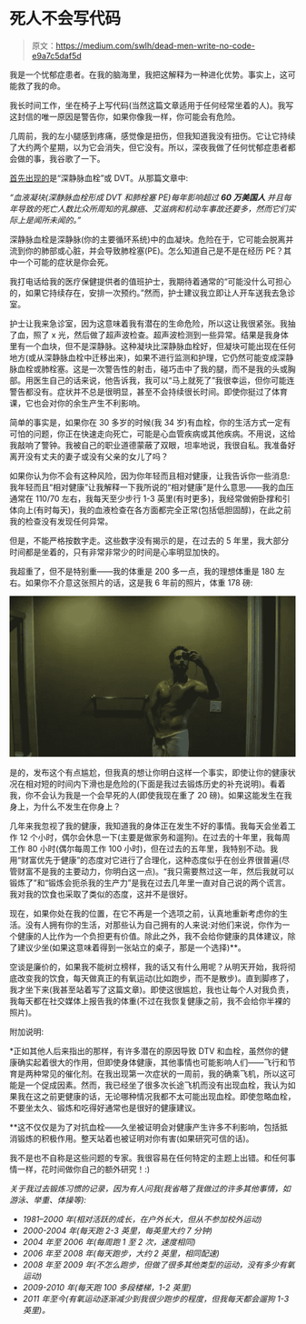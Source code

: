 # 死人不会写代码

> 原文：<https://medium.com/swlh/dead-men-write-no-code-e9a7c5daf5d>

我是一个忧郁症患者。在我的脑海里，我把这解释为一种进化优势。事实上，这可能救了我的命。

我长时间工作，坐在椅子上写代码(当然这篇文章适用于任何经常坐着的人)。我写这封信的唯一原因是警告你，如果你像我一样，你可能会有危险。

几周前，我的左小腿感到疼痛，感觉像是扭伤，但我知道我没有扭伤。它让它持续了大约两个星期，以为它会消失，但它没有。所以，深夜我做了任何忧郁症患者都会做的事，我谷歌了一下。

[首先出现的](http://wordstorunby.com/blood-clots-the-most-important-post-i-will-write/)是“深静脉血栓”或 DVT。从那篇文章中:

*“血液凝块(深静脉血栓形成 DVT 和肺栓塞 PE)每年影响超过* ***60 万美国人*** *并且每年导致的死亡人数比众所周知的乳腺癌、艾滋病和机动车事故还要多，然而它们实际上是闻所未闻的。”*

深静脉血栓是深静脉(你的主要循环系统)中的血凝块。危险在于，它可能会脱离并流到你的肺部或心脏，并会导致肺栓塞(PE)。怎么知道自己是不是在经历 PE？其中一个可能的症状是你会死。

我打电话给我的医疗保健提供者的值班护士，我期待着通常的“可能没什么可担心的，如果它持续存在，安排一次预约。”然而，护士建议我立即让人开车送我去急诊室。

护士让我来急诊室，因为这意味着我有潜在的生命危险，所以这让我很紧张。我抽了血，照了 x 光，然后做了超声波检查。超声波检测到一些异常。结果是我身体里有一个血块，但不是深静脉。这种凝块比深静脉血栓好，但凝块可能出现在任何地方(或从深静脉血栓中迁移出来)，如果不进行监测和护理，它仍然可能变成深静脉血栓或肺栓塞。这是一次警告性的射击，碰巧击中了我的腿，而不是我的头或胸部。用医生自己的话来说，他告诉我，我可以“马上就死了”我很幸运，但你可能连警告都没有。症状并不总是很明显，甚至不会持续很长时间。即使你挺过了体育课，它也会对你的余生产生不利影响。

简单的事实是，如果你在 30 多岁的时候(我 34 岁)有血栓，你的生活方式一定有可怕的问题，你正在快速走向死亡，可能是心血管疾病或其他疾病。不用说，这给我敲响了警钟。我被自己的职业道德蒙蔽了双眼，坦率地说，我很自私。我准备好离开没有丈夫的妻子或没有父亲的女儿了吗？

如果你认为你不会有这种风险，因为你年轻而且相对健康，让我告诉你一些消息:我年轻而且“相对健康”让我解释一下我所说的“相对健康”是什么意思——我的血压通常在 110/70 左右，我每天至少步行 1-3 英里(有时更多)，我经常做俯卧撑和引体向上(有时每天)，我的血液检查在各方面都完全正常(包括低胆固醇)，在此之前我的检查没有发现任何异常。

但是，不能严格按数字走。这些数字没有揭示的是，在过去的 5 年里，我大部分时间都是坐着的，只有非常非常少的时间是心率明显加快的。

我超重了，但不是特别重——我的体重是 200 多一点，我的理想体重是 180 左右。如果你不介意这张照片的话，这是我 6 年前的照片，体重 178 磅:

![](img/9496796b922a44ff92e50f27c5de1add.png)

是的，发布这个有点尴尬，但我真的想让你明白这样一个事实，即使让你的健康状况在相对短的时间内下滑也是危险的(下面是我过去锻炼历史的补充说明)。看着我，你不会认为我是一个会早死的人(即使我现在重了 20 磅)。如果这能发生在我身上，为什么不发生在你身上？

几年来我忽视了我的健康，我知道我的身体正在发生不好的事情。我每天会坐着工作 12 个小时，偶尔会休息一下(主要是做家务和遛狗)。在过去的十年里，我每周工作 80 小时(偶尔每周工作 100 小时)，但在过去的五年里，我特别不动。我用“财富优先于健康”的态度对它进行了合理化，这种态度似乎在创业界很普遍(尽管财富不是我的主要动力，你明白这一点)。“我只需要熬过这一年，然后我就可以锻炼了”和“锻炼会扼杀我的生产力”是我在过去几年里一直对自己说的两个谎言。我对我的饮食也采取了类似的态度，这并不是很好。

现在，如果你处在我的位置，在它不再是一个选项之前，认真地重新考虑你的生活。没有人拥有你的生活，对那些认为自己拥有的人来说:对他们来说，你作为一个健康的人比作为一个负担更有价值。除此之外，我不会给你健康的具体建议，除了建议少坐(如果这意味着得到一张站立的桌子，那是一个选择)**。

空谈是廉价的，如果我不能树立榜样，我的话又有什么用呢？从明天开始，我将彻底改变我的饮食，每天做真正的有氧运动(比如跑步，而不是散步)。直到脚疼了，我才坐下来(我甚至站着写了这篇文章)。即使这很尴尬，我也让每个人对我负责，我每天都在社交媒体上报告我的体重(不过在我恢复健康之前，我不会给你半裸的照片)。

附加说明:

*正如其他人后来指出的那样，有许多潜在的原因导致 DTV 和血栓，虽然你的健康确实起着很大的作用，但即使身体健康，其他事情也可能影响人们——飞行和节育是两种常见的催化剂。在我出现第一次症状的一周前，我的确乘飞机，所以这可能是一个促成因素。然而，我已经坐了很多次长途飞机而没有出现血栓，我认为如果我在这之前更健康的话，无论哪种情况我都不太可能出现血栓。即使忽略血栓，不要坐太久、锻炼和吃得好通常也是很好的健康建议。

**这不仅仅是为了对抗血栓——久坐被证明会对健康产生许多不利影响，包括抵消锻炼的积极作用。整天站着也被证明对你有害(如果研究可信的话)。

我不是也不自称是这些问题的专家。我很容易在任何特定的主题上出错。和任何事情一样，花时间做你自己的额外研究！:)

*关于我过去锻炼习惯的记录，因为有人问我(我省略了我做过的许多其他事情，如游泳、举重、体操等):*

*   *1981–2000 年(相对活跃的成长，在户外长大，但从不参加校外运动)*
*   *2000-2004 年(每天跑 2-3 英里，每英里大约 7 分钟)*
*   *2004 年至 2006 年(每周跑 1 至 2 次，速度相同)*
*   *2006 年至 2008 年(每天跑步，大约 2 英里，相同配速)*
*   *2008 年至 2009 年(不怎么跑步，但做了很多其他类型的运动，没有多少有氧运动)*
*   *2009-2010 年(每天跑 100 多段楼梯，1-2 英里)*
*   *2011 年至今(有氧运动逐渐减少到我很少跑步的程度，但我每天都会遛狗 1-3 英里)。*